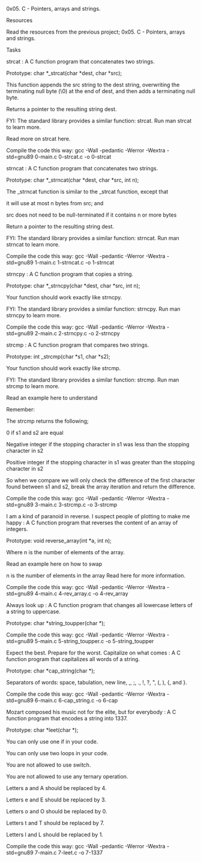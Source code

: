 0x05. C - Pointers, arrays and strings.

Resources

Read the resources from the previous project; 0x05. C - Pointers, arrays and strings.

Tasks

strcat : A C function program that concatenates two strings.

Prototype: char *_strcat(char *dest, char *src);

This function appends the src string to the dest string, overwriting the terminating null byte (\0) at the end of dest, and then adds a terminating null byte.

Returns a pointer to the resulting string dest.

FYI: The standard library provides a similar function: strcat. Run man strcat to learn more.

Read more on strcat here.

Compile the code this way: gcc -Wall -pedantic -Werror -Wextra -std=gnu89 0-main.c 0-strcat.c -o 0-strcat

strncat : A C function program that concatenates two strings.

Prototype: char *_strncat(char *dest, char *src, int n);

The _strncat function is similar to the _strcat function, except that

it will use at most n bytes from src; and

src does not need to be null-terminated if it contains n or more bytes

Return a pointer to the resulting string dest.

FYI: The standard library provides a similar function: strncat. Run man strncat to learn more.

Compile the code this way: gcc -Wall -pedantic -Werror -Wextra -std=gnu89 1-main.c 1-strncat.c -o 1-strncat

strncpy : A C function program that copies a string.

Prototype: char *_strncpy(char *dest, char *src, int n);

Your function should work exactly like strncpy.

FYI: The standard library provides a similar function: strncpy. Run man strncpy to learn more.

Compile the code this way: gcc -Wall -pedantic -Werror -Wextra -std=gnu89 2-main.c 2-strncpy.c -o 2-strncpy

strcmp : A C function program that compares two strings.

Prototype: int _strcmp(char *s1, char *s2);

Your function should work exactly like strcmp.

FYI: The standard library provides a similar function: strcmp. Run man strcmp to learn more.

Read an example here to understand

Remember:

The strcmp returns the following;

0 if s1 and s2 are equal

Negative integer if the stopping character in s1 was less than the stopping character in s2

Positive integer if the stopping character in s1 was greater than the stopping character in s2

So when we compare we will only check the difference of the first character found between s1 and s2, break the array iteration and return the difference.

Compile the code this way: gcc -Wall -pedantic -Werror -Wextra -std=gnu89 3-main.c 3-strcmp.c -o 3-strcmp

I am a kind of paranoid in reverse. I suspect people of plotting to make me happy : A C function program that reverses the content of an array of integers.

Prototype: void reverse_array(int *a, int n);

Where n is the number of elements of the array.

Read an example here on how to swap

n is the number of elements in the array Read here for more information.

Compile the code this way: gcc -Wall -pedantic -Werror -Wextra -std=gnu89 4-main.c 4-rev_array.c -o 4-rev_array

Always look up : A C function program that changes all lowercase letters of a string to uppercase.

Prototype: char *string_toupper(char *);

Compile the code this way: gcc -Wall -pedantic -Werror -Wextra -std=gnu89 5-main.c 5-string_toupper.c -o 5-string_toupper

Expect the best. Prepare for the worst. Capitalize on what comes : A C function program that capitalizes all words of a string.

Prototype: char *cap_string(char *);

Separators of words: space, tabulation, new line, ,, ;, ., !, ?, ", (, ), {, and }.

Compile the code this way: gcc -Wall -pedantic -Werror -Wextra -std=gnu89 6-main.c 6-cap_string.c -o 6-cap

Mozart composed his music not for the elite, but for everybody : A C function program that encodes a string into 1337.

Prototype: char *leet(char *);

You can only use one if in your code.

You can only use two loops in your code.

You are not allowed to use switch.

You are not allowed to use any ternary operation.

Letters a and A should be replaced by 4.

Letters e and E should be replaced by 3.

Letters o and O should be replaced by 0.

Letters t and T should be replaced by 7.

Letters l and L should be replaced by 1.

Compile the code this way: gcc -Wall -pedantic -Werror -Wextra -std=gnu89 7-main.c 7-leet.c -o 7-1337
